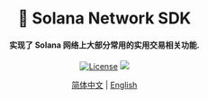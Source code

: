 <h1 align="center">
    🤵 Solana Network SDK
</h1>
<h4 align="center">
实现了 Solana 网络上大部分常用的实用交易相关功能.
</h4>
<p align="center">
  <a href="https://github.com/0xhappyboy/solana-trader/LICENSE"><img src="https://img.shields.io/badge/License-GPL3.0-d1d1f6.svg?style=flat&labelColor=1C2C2E&color=BEC5C9&logo=googledocs&label=license&logoColor=BEC5C9" alt="License"></a>
    <a href="https://crates.io/crates/solana-network-sdk">
<img src="https://img.shields.io/badge/crates-solana--network--sdk-20B2AA.svg?style=flat&labelColor=0F1F2D&color=FFD700&logo=rust&logoColor=FFD700">
</a>
</p>
<p align="center">
<a href="./README_zh-CN.md">简体中文</a> | <a href="./README.md">English</a>
</p>
